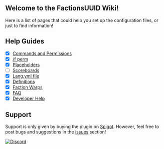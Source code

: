## Welcome to the FactionsUUID Wiki!
Here is a list of pages that could help you set up the configuration files, or just to find information!

## Help Guides
- [x] [Commands and Permissions](https://github.com/drtshock/Factions/wiki/Commands)
- [x] [/f perm](https://github.com/drtshock/Factions/wiki/f-perm)
- [x] [Placeholders](https://github.com/drtshock/Factions/wiki/Placeholders)
- [ ] [Scoreboards](https://github.com/drtshock/Factions/wiki/Scoreboard)
- [x] [Lang.yml file](https://github.com/drtshock/Factions/wiki/lang.yml-file)
- [x] [Definitions](https://github.com/drtshock/Factions/wiki/Definitions)
- [x] [Faction Warps](https://github.com/drtshock/Factions/wiki/Faction-Warps)
- [x] [FAQ](https://github.com/drtshock/Factions/wiki/FAQ)
- [x] [Developer Help](https://github.com/drtshock/Factions/wiki/Developer-Help)

## Support
Support is only given by buying the plugin on [Spigot](https://www.spigotmc.org/resources/factionsuuid.1035/.). However, feel free to post bugs and suggestions in the [issues](https://github.com/drtshock/Factions/issues) section!

[![Discord](https://imgur.com/MFRRBn4.png)](https://discord.gg/FfAz3eE)